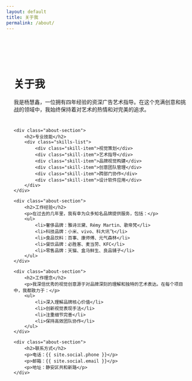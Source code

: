 ```yaml
---
layout: default
title: 关于我
permalink: /about/
---
```


<style>
.about-container {
    max-width: 800px;
    margin: 120px auto 0;
    padding: 0 20px;
}

.about-section {
    margin-bottom: 40px;
}

.skills-list {
    display: grid;
    grid-template-columns: repeat(auto-fit, minmax(200px, 1fr));
    gap: 20px;
    margin-top: 20px;
}

.skill-item {
    background: #f8f9fa;
    padding: 15px;
    border-radius: 8px;
    text-align: center;
}
</style>

<div class="about-container">
    <div class="about-section">
        <h1>关于我</h1>
        <p>我是杨慧鑫，一位拥有四年经验的资深广告艺术指导。在这个充满创意和挑战的领域中，我始终保持着对艺术的热情和对完美的追求。</p>
    </div>

    <div class="about-section">
        <h2>专业技能</h2>
        <div class="skills-list">
            <div class="skill-item">视觉策划</div>
            <div class="skill-item">艺术指导</div>
            <div class="skill-item">品牌视觉构建</div>
            <div class="skill-item">创意团队管理</div>
            <div class="skill-item">跨部门协作</div>
            <div class="skill-item">设计软件应用</div>
        </div>
    </div>

    <div class="about-section">
        <h2>工作经验</h2>
        <p>在过去的几年里，我有幸为众多知名品牌提供服务，包括：</p>
        <ul>
            <li>奢侈品牌：雅诗兰黛、Rémy Martin、歌帝梵</li>
            <li>科技品牌：小米、vivo、科大讯飞</li>
            <li>食品饮料：百事、康师傅、元气森林</li>
            <li>餐饮品牌：必胜客、麦当劳、KFC</li>
            <li>零售品牌：天猫、盒马鲜生、良品铺子</li>
        </ul>
    </div>

    <div class="about-section">
        <h2>工作理念</h2>
        <p>我深信优秀的视觉创意源于对品牌深刻的理解和独特的艺术表达。在每个项目中，我都致力于：</p>
        <ul>
            <li>深入理解品牌核心价值</li>
            <li>创新视觉表现手法</li>
            <li>注重细节完善</li>
            <li>保持高效团队协作</li>
        </ul>
    </div>

    <div class="about-section">
        <h2>联系方式</h2>
        <p>电话：{{ site.social.phone }}</p>
        <p>邮箱：{{ site.social.email }}</p>
        <p>地址：静安区共和新路</p>
    </div>
</div> 